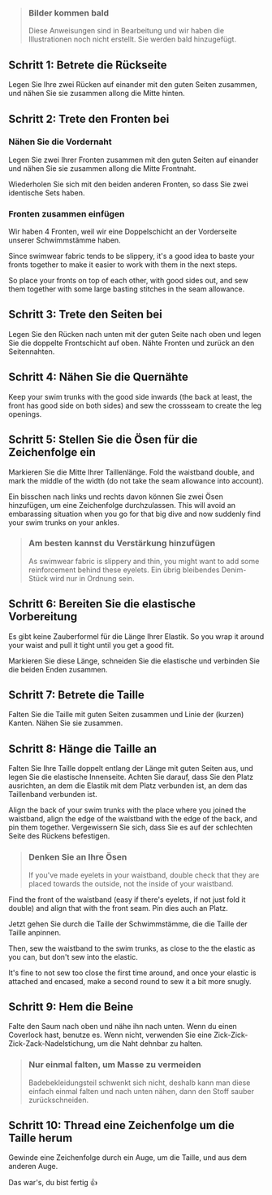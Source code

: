 > ### Bilder kommen bald
>
> Diese Anweisungen sind in Bearbeitung und wir haben die Illustrationen noch nicht erstellt. Sie werden bald hinzugefügt.

## Schritt 1: Betrete die Rückseite

Legen Sie Ihre zwei Rücken auf einander mit den guten Seiten zusammen, und nähen Sie sie zusammen allong die Mitte hinten.

## Schritt 2: Trete den Fronten bei

### Nähen Sie die Vordernaht

Legen Sie zwei Ihrer Fronten zusammen mit den guten Seiten auf einander und nähen Sie sie zusammen allong die Mitte Frontnaht.

Wiederholen Sie sich mit den beiden anderen Fronten, so dass Sie zwei identische Sets haben.

### Fronten zusammen einfügen

Wir haben 4 Fronten, weil wir eine Doppelschicht an der Vorderseite unserer Schwimmstämme haben.

Since swimwear fabric tends to be slippery, it's a good idea to baste your fronts together to make it easier to work with them in the next steps.

So place your fronts on top of each other, with good sides out, and sew them together with some large basting stitches in the seam allowance.

## Schritt 3: Trete den Seiten bei

Legen Sie den Rücken nach unten mit der guten Seite nach oben und legen Sie die doppelte Frontschicht auf oben. Nähte Fronten und zurück an den Seitennahten.

## Schritt 4: Nähen Sie die Quernähte

Keep your swim trunks with the good side inwards (the back at least, the front has good side on both sides) and sew the crossseam to create the leg openings.

## Schritt 5: Stellen Sie die Ösen für die Zeichenfolge ein

Markieren Sie die Mitte Ihrer Taillenlänge. Fold the waistband double, and mark the middle of the width (do not take the seam allowance into account).

Ein bisschen nach links und rechts davon können Sie zwei Ösen hinzufügen, um eine Zeichenfolge durchzulassen. This will avoid an embarassing situation when you go for that big dive and now suddenly find your swim trunks on your ankles.

> ### Am besten kannst du Verstärkung hinzufügen
>
> As swimwear fabric is slippery and thin, you might want to add some reinforcement behind these eyelets. Ein übrig bleibendes Denim-Stück wird nur in Ordnung sein.

## Schritt 6: Bereiten Sie die elastische Vorbereitung

Es gibt keine Zauberformel für die Länge Ihrer Elastik. So you wrap it around your waist and pull it tight until you get a good fit.

Markieren Sie diese Länge, schneiden Sie die elastische und verbinden Sie die beiden Enden zusammen.

## Schritt 7: Betrete die Taille

Falten Sie die Taille mit guten Seiten zusammen und Linie der (kurzen) Kanten. Nähen Sie sie zusammen.

## Schritt 8: Hänge die Taille an

Falten Sie Ihre Taille doppelt entlang der Länge mit guten Seiten aus, und legen Sie die elastische Innenseite. Achten Sie darauf, dass Sie den Platz ausrichten, an dem die Elastik mit dem Platz verbunden ist, an dem das Taillenband verbunden ist.

Align the back of your swim trunks with the place where you joined the waistband, align the edge of the waistband with the edge of the back, and pin them together. Vergewissern Sie sich, dass Sie es auf der schlechten Seite des Rückens befestigen.

> ### Denken Sie an Ihre Ösen
>
> If you've made eyelets in your waistband, double check that they are placed towards the outside, not the inside of your waistband.

Find the front of the waistband (easy if there's eyelets, if not just fold it double) and align that with the front seam. Pin dies auch an Platz.

Jetzt gehen Sie durch die Taille der Schwimmstämme, die die Taille der Taille anpinnen.

Then, sew the waistband to the swim trunks, as close to the the elastic as you can, but don't sew into the elastic.

It's fine to not sew too close the first time around, and once your elastic is attached and encased, make a second round to sew it a bit more snugly.

## Schritt 9: Hem die Beine

Falte den Saum nach oben und nähe ihn nach unten. Wenn du einen Coverlock hast, benutze es. Wenn nicht, verwenden Sie eine Zick-Zick-Zick-Zack-Nadelstichung, um die Naht dehnbar zu halten.

> ### Nur einmal falten, um Masse zu vermeiden
>
> Badebekleidungsteil schwenkt sich nicht, deshalb kann man diese einfach einmal falten und nach unten nähen, dann den Stoff sauber zurückschneiden.

## Schritt 10: Thread eine Zeichenfolge um die Taille herum

Gewinde eine Zeichenfolge durch ein Auge, um die Taille, und aus dem anderen Auge.

Das war's, du bist fertig 👍
